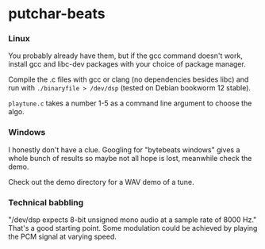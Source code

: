# putchar-beats

### Linux

You probably already have them, but if the gcc command doesn't work, install gcc and libc-dev packages with your choice of package manager.

Compile the .c files with gcc or clang (no dependencies besides libc) and run with `./binaryfile > /dev/dsp` (tested on Debian bookworm 12 stable).

`playtune.c` takes a number 1-5 as a command line argument to choose the algo.

### Windows

I honestly don't have a clue. Googling for "bytebeats windows" gives a whole bunch of results so maybe not all hope is lost, meanwhile check the demo.

Check out the demo directory for a WAV demo of a tune.

### Technical babbling

"/dev/dsp expects 8-bit unsigned mono audio at a sample rate of 8000 Hz." That's a good starting point. Some modulation could be achieved by playing the PCM signal at varying speed.
